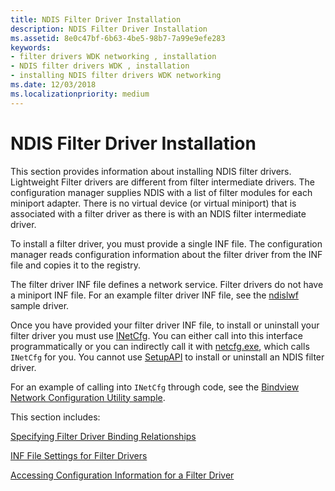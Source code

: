 ```yaml
---
title: NDIS Filter Driver Installation
description: NDIS Filter Driver Installation
ms.assetid: 8e0c47bf-6b63-4be5-98b7-7a99e9efe283
keywords:
- filter drivers WDK networking , installation
- NDIS filter drivers WDK , installation
- installing NDIS filter drivers WDK networking
ms.date: 12/03/2018
ms.localizationpriority: medium
---
```


# NDIS Filter Driver Installation

This section provides information about installing NDIS filter drivers. Lightweight Filter drivers are different from filter intermediate drivers. The configuration manager supplies NDIS with a list of filter modules for each miniport adapter. There is no virtual device (or virtual miniport) that is associated with a filter driver as there is with an NDIS filter intermediate driver.

To install a filter driver, you must provide a single INF file. The configuration manager reads configuration information about the filter driver from the INF file and copies it to the registry.

The filter driver INF file defines a network service. Filter drivers do not have a miniport INF file. For an example filter driver INF file, see the [ndislwf](https://github.com/Microsoft/Windows-driver-samples/tree/master/network/ndis/filter) sample driver.

Once you have provided your filter driver INF file, to install or uninstall your filter driver you must use [INetCfg](https://docs.microsoft.com/previous-versions/windows/hardware/network/ff547694%28v%3dvs.85%29). You can either call into this interface programmatically or you can indirectly call it with [netcfg.exe](https://docs.microsoft.com/windows-server/administration/windows-commands/netcfg), which calls `INetCfg` for you. You cannot use [SetupAPI](../install/setupapi.md) to install or uninstall an NDIS filter driver.

For an example of calling into `INetCfg` through code, see the [Bindview Network Configuration Utility sample](https://github.com/Microsoft/Windows-driver-samples/tree/master/network/config/bindview).

This section includes:

[Specifying Filter Driver Binding Relationships](specifying-filter-driver-binding-relationships.md)

[INF File Settings for Filter Drivers](inf-file-settings-for-filter-drivers.md)

[Accessing Configuration Information for a Filter Driver](accessing-configuration-information-for-a-filter-driver.md)